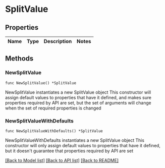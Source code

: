 # SplitValue

## Properties

Name | Type | Description | Notes
------------ | ------------- | ------------- | -------------

## Methods

### NewSplitValue

`func NewSplitValue() *SplitValue`

NewSplitValue instantiates a new SplitValue object
This constructor will assign default values to properties that have it defined,
and makes sure properties required by API are set, but the set of arguments
will change when the set of required properties is changed

### NewSplitValueWithDefaults

`func NewSplitValueWithDefaults() *SplitValue`

NewSplitValueWithDefaults instantiates a new SplitValue object
This constructor will only assign default values to properties that have it defined,
but it doesn't guarantee that properties required by API are set


[[Back to Model list]](../README.md#documentation-for-models) [[Back to API list]](../README.md#documentation-for-api-endpoints) [[Back to README]](../README.md)


